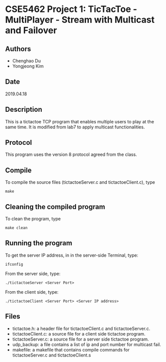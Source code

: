 # CSE5462 Project 1: TicTacToe - MultiPlayer - Stream with Multicast and Failover
## Authors
* Chenghao Du 
* Yongjeong Kim

## Date
2019.04.18

## Description
This is a tictactoe TCP program that enables multiple users to play at the same time.
It is modified from lab7 to apply multicast functionalities.

## Protocol
This program uses the version 8 protocol agreed from the class.

## Compile
To compile the source files (tictactoeServer.c and tictactoeClient.c), type 
```
make
```

## Cleaning the compiled program
To clean the program, type 
```
make clean
```

## Running the program
To get the server IP address, in in the server-side Terminal, type: 
```
ifconfig
```

From the server side, type: 
```
./tictactoeServer <Server Port>
```

From the client side, type:
```
./tictactoeClient <Server Port> <Server IP address> 
```


## Files
* tictactoe.h: a header file for tictactoeClient.c and tictactoeServer.c.
* tictactoeClient.c: a source file for a client side tictactoe program.
* tictactoeServer.c: a source file for a server side tictactoe program.
* udp_backup: a file contains a list of ip and port number for multicast fail.
* makefile: a makefile that contains compile commands for tictactoeServer.c and tictactoeClient.s
